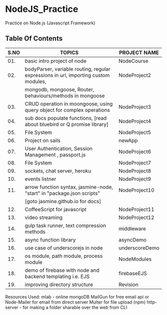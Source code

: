 # NodeJS_Practice
Practice on Node.js (Javascript Framework)

## Table Of Contents

|S.NO|                               TOPICS                                                 | PROJECT NAME      |
|----|--------------------------------------------------------------------------------------|-------------------|
|01. | basic intro project of node                                                          |NodeCourse         |
|02. | bodyParser, variable routing, regular expressions in url, importing custom modules,  |NodeProject2       |
|    | mongodb, mongoose, Router, behaviours/methods in mongoose                            |                   |
|03. | CRUD operation in moongoose, using query object for complex operations               |NodeProject3       |
|04. | sub docs populate functions, [read about bluebird or Q promise library]              |NodeProject4       |
|05. | File System                                                                          |NodeProject5       |
|06. | Project on sails                                                                     |newApp             |
|07. | User Authentication, Session Management , passport.js                                |NodeProject6       |
|08. | File System                                                                          |NodeProject7       |
|09. | sockets, chat server, heroku                                                         |NodeProject8       |
|10. | events listner                                                                       |NodeProject9       |
|11. | arrow function syntax, jasmine-node, "start" in "package.json scripts"               |NodeProject10      |
|    | [goto jasmine.github.io for docs]                                                    |                   |
|12. | CoffeeScript for javascript                                                          |NodeProject11      |
|13. | video streaming                                                                      |NodeProject12      |
|14. | gulp task runner, text compression methods                                           |middleware         |
|15. | async function library                                                               |asyncDemo          |
|16. | use case of underscorejs in node                                                     |underscoreDemo     |
|17. | os module, path module, process module                                               |NodeModules        |
|18. | demo of firebase with node and backend templating i.e. EJS                           |firebaseEJS        |
|19. | improving directory structure                                                        |Revision           |



Resources Used:
mlab - online mongoDB
MailGun for free email api or Node-Mailer for email from direct server
Multer for file upload (npm)
http-server - for making a folder sharable over the web from CLI

